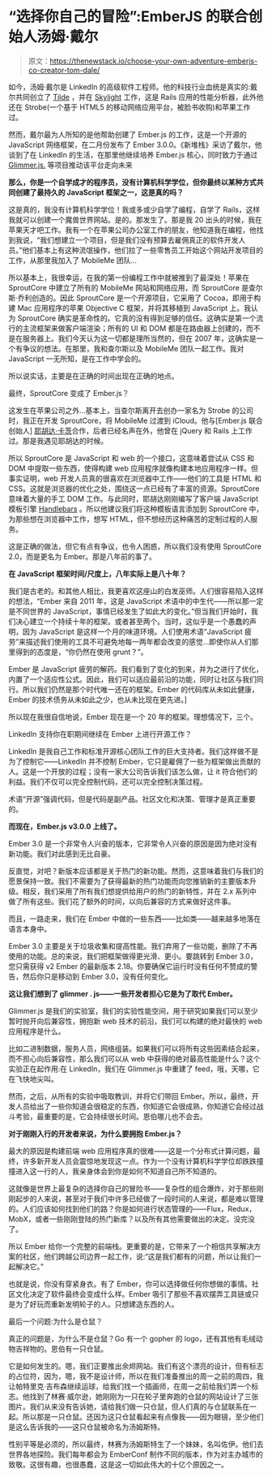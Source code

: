 # “选择你自己的冒险”:EmberJS 的联合创始人汤姆·戴尔

> 原文：<https://thenewstack.io/choose-your-own-adventure-emberjs-co-creator-tom-dale/>

如今，汤姆·戴尔是 LinkedIn 的高级软件工程师。他的科技行业血统是真实的:戴尔共同创立了 [Tilde](http://www.tilde.io/) ，并在 [Skylight](https://www.skylight.io/) 工作，这是 Rails 应用的性能分析器，此外他还在 Strobe(一个基于 HTML5 的移动网络应用平台，被脸书收购)和苹果工作过。

然而，戴尔最为人所知的是他帮助创建了 Ember.js 的工作，这是一个开源的 JavaScript 网络框架，在二月份发布了 Ember 3.0.0。《新堆栈》采访了戴尔，他谈到了在 LinkedIn 的生活，在那里他继续培养 Ember.js 核心，同时致力于通过 [Glimmer.js.](https://glimmerjs.com/) 等项目推动该平台走向未来

**那么，你是一个自学成才的程序员，没有计算机科学学位，但你最终以某种方式共同创建了最持久的 JavaScript 框架之一，这是真的吗？**

这是真的，我没有计算机科学学位！我或多或少自学了编程，自学了 Rails，这样我就可以创建一个魔兽世界网站。是的。那发生了。那是我 20 出头的时候，我在苹果天才吧工作。我有一个在苹果公司办公室工作的朋友，他知道我在编程，他找到我说，“我们想建立一个项目，但是我们没有预算去雇佣真正的软件开发人员。”他们基本上有这种流氓操作，他们拉了一些零售员工开始这个网站开发项目的工作，从那里我加入了 MobileMe 团队…

所以基本上，我很幸运，在我的第一份编程工作中就被推到了最深处！苹果在 SproutCore 中建立了所有的 MobileMe 网站和网络应用，而 SproutCore 是查尔斯·乔利创造的。因此 SproutCore 是一个开源项目，它采用了 Cocoa，即用于构建 Mac 应用程序的苹果 Objective C 框架，并将其移植到 JavaScript 上。我认为 SproutCore 确实是革命性的。它真的没有得到足够的信任。这确实是第一个流行的主流框架来做客户端渲染；所有的 UI 和 DOM 都是在路由器上创建的，而不是在服务器上。我们今天认为这一切都是理所当然的，但在 2007 年，这确实是一个有争议的想法。在那里，我和查尔斯以及 MobileMe 团队一起工作。我对 JavaScript 一无所知，是在工作中学会的。

所以说实话，主要是在正确的时间出现在正确的地点。

最终，SproutCore 变成了 Ember.js？

这发生在苹果公司之外…基本上，当查尔斯离开去创办一家名为 Strobe 的公司时，我正在开发 SproutCore，将 MobileMe 过渡到 iCloud。他与[Ember.js 联合创始人] [耶胡达·卡茨](http://yehudakatz.com/)合作，后者已经名声在外，他曾在 jQuery 和 Rails 上工作过。那是我遇见耶胡达的时候。

所以 SproutCore 是 JavaScript 和 web 的一个接口，这意味着尝试从 CSS 和 DOM 中提取一些东西，使得构建 web 应用程序就像构建本地应用程序一样。但事实证明，web 开发人员真的很喜欢在浏览器中工作——他们的工具是 HTML 和 CSS。这就是浏览器的优化之处，围绕这一点已经有了丰富的资源。SproutCore 意味着大量的手工 DOM 工作。与此同时，耶胡达刚刚编写了客户端 JavaScript 模板引擎 [Handlebars](https://handlebarsjs.com/) 。所以他建议我们将这种模板语言添加到 SproutCore 中，为那些想在浏览器中工作，想写 HTML，但不想经历这种痛苦的定制过程的人服务。

这是正确的做法，但它有点有争议，也令人困惑，所以我们没有使用 SproutCore 2.0，而是更名为 Ember。那是八年前的事了。

**在 JavaScript 框架时间/尺度上，八年实际上是八十年？**

我们是古老的。和其他人相比，我更喜欢这座山的白发巫师。人们很容易陷入这样的想法，“Ember 来自 2011 年，这是 JavaScript 术语中的中生代——所以那一定是不同世界的 JavaScript，事情已经发生了如此大的变化。”但当我们开始时，我们决心建立一个持续十年的框架。或者甚至两个。当时，这似乎是一个愚蠢的声明，因为 JavaScript 是这样一个月的味道环境。人们使用术语“JavaScript 疲劳”来描述我们使用的工具不可避免地每一两年都会改变的感觉…即使你从人们那里得到的态度是，“你仍然在使用 grunt？”。

Ember 是 JavaScript 疲劳的解药。我们看到了变化的到来，并为之进行了优化，内置了一个适应性公式。因此，我们可以适应最前沿的功能，同时让社区与我们同行。所以我们仍然是那个时代唯一还在的框架。Ember 的代码库从未如此健康，Ember 的技术债务从未如此之少，也从未比现在更先进。]

所以现在我很自信地说，Ember 现在是一个 20 年的框架。理想情况下，三个。

LinkedIn 支持你在职期间继续在 Ember 上进行开源工作？

LinkedIn 是我自己工作和标准开源核心团队工作的巨大支持者。我们这样做不是为了控制它——LinkedIn 并不控制 Ember，它只是雇佣了一些为框架做出贡献的人。这是一个开放的过程；没有一家大公司告诉我们该怎么做，让 it 符合他们的利益。我们不仅可以完全控制代码，还可以完全控制决策过程。

术语“开源”强调代码，但是代码是副产品。社区文化和决策、管理才是真正重要的。

**而现在，Ember.js v3.0.0 上线了。**

Ember 3.0 是一个非常令人兴奋的版本，它非常令人兴奋的原因是因为绝对没有新功能。我们对此感到无比自豪。

反直觉，对吧？新版本应该都是关于热门的新功能。然而，这意味着我们与我们的愿景保持一致。我们不需要为了获得最新的热门功能而向您推销新的主要版本升级。相反，我们采用了所有我们想提供给用户的热门的新特性，并在 2.x 系列中做了所有这些。我们花了额外的时间，以向后兼容的方式来做好这件事。

而且，一路走来，我们在 Ember 中做的一些东西——比如类——越来越多地落在语言本身中。

Ember 3.0 主要是关于垃圾收集和提高性能。我们弃用了一些功能，删除了不再使用的功能。总的来说，我们把框架做得更光滑、更小。要跳转到 Ember 3.0，您只需获得 v2 Ember 的最新版本 2.18。你要确保它运行时没有任何不赞成的警告，然后你只是移动到 Ember 3.0，没有任何变化。

**这让我们想到了 glimmer . js——一些开发者担心它是为了取代 Ember。**

Glimmer.js 是我们的实验室，我们的实验性能空间，用于研究如果我们可以至少暂时抛开向后兼容性，拥抱新 web 技术的前沿，我们可以构建的绝对最快的 web 应用程序是什么。

比如二进制数据，服务人员，网络组装。如果我们可以将所有这些因素结合起来，而不担心向后兼容性，那么我们可以从 web 中获得的绝对最高性能是什么？这个实验正在起作用:在 LinkedIn，我们在 Glimmer.js 中重建了 feed，哦，天哪，它在飞快地尖叫。

然而，之后，从所有的实验中吸取教训，并将它们带回 Ember。所以，最终，开发人员给出了一些你知道会很稳定的东西，你知道它会很成熟，你知道它会经过战斗考验，最重要的是，它会持续很长时间。恩伯哪儿也不会去。

**对于刚刚入行的开发者来说，为什么要拥抱 Ember.js？**

最大的原因是构建前端 web 应用程序真的很难——这是一个分布式计算问题，最终，许多新开发人员会震惊地发现这一点。作为一个没有计算机科学学位却跌跌撞撞进入这一行的人，我亲身体会到你是如何不知道自己所不知道的。

这就像是世界上最复杂的选择你自己的冒险书——复杂性的组合爆炸，对于那些刚刚起步的人来说，甚至对于我们中许多已经做了一段时间的人来说，都是难以管理的。人们应该如何找到他们的路？你是如何进行状态管理的——Flux，Redux，MobX，或者一些刚刚登陆的热门新库？以及所有其他需要做出的决定。没完没了。

所以 Ember 给你一个完整的前端栈。更重要的是，它带来了一个相信共享解决方案的社区，他们跨越公司边界一起工作，说:“这是我们都有的问题，所以让我们一起解决它。”

也就是说，你没有穿紧身衣。有了 Ember，你可以选择做任何你想做的事情。社区文化决定了软件最终会变成什么样。Ember 吸引了那些不喜欢摆弄工具链或只是为了好玩而重新发明轮子的人。只想建造东西的人。

最后一个问题:为什么是仓鼠？

真正的问题是，为什么不是仓鼠？Go 有一个 gopher 的 logo，还有其他有毛绒动物吉祥物的。恩伯有一只仓鼠。

它是如何发生的。嗯，我们正要推出余烬网站。我们有这个漂亮的设计，但有标志的占位符，因为，嗯，我不是设计师，所以在我们准备推出的周一之前的周四，我让帕特里克·吉布森继续运球，给我们找一个插画师，在周一之前给我们弄一个标志。他找到了林赛·威尔逊，她刚刚为一只在轮子里奔跑的仓鼠的网站设计了三张图片。我们从来没有告诉她，请给我们做一只仓鼠，但人们真的与仓鼠联系在一起。所以那是一只仓鼠。还因为这只仓鼠看起来有点像我——因为眼镜，至少他们是这么告诉我的——这只仓鼠被命名为汤姆斯特。

性别平等是必须的，所以最终，林赛为汤姆斯特生了一个妹妹，名叫佐伊。他们去世界各地探险。我们每年都会为 EmberConf 制作不同的版本，作为对主办城市的致敬。这很有趣，也很愚蠢，这是这一切如此伟大的十亿个原因之一。

<svg xmlns:xlink="http://www.w3.org/1999/xlink" viewBox="0 0 68 31" version="1.1"><title>Group</title> <desc>Created with Sketch.</desc></svg>